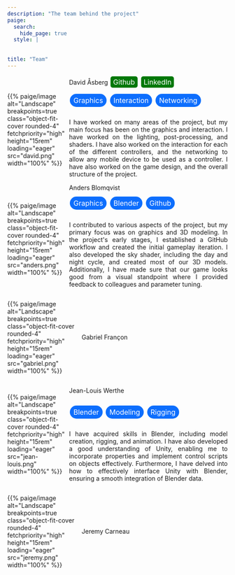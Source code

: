 ```yaml
---
description: "The team behind the project"
paige:
  search:
    hide_page: true
  style: |
    
    
title: "Team"
---
```


<style>
  .tag {
    display: inline-block;
    padding: 5px 8px;
    background-color: #0d6efd; /* Choose your preferred color */
    color: white; /* Choose your preferred text color */
    border-radius: 15px; /* Adjust this to your preferred pill shape */
    text-align: center;
    text-decoration: none;
    font-size: 16px; /* Adjust this to your preferred font size */
    margin: 2px;
    cursor: pointer;
  }

  .social-link {
    display: inline-block;
    padding: 3px 6px;
    background-color: #007808; /* Choose your preferred color */
    color: white; /* Choose your preferred text color */
    border-radius: 5px; /* Adjust this to your preferred pill shape */
    text-align: center;
    text-decoration: none;
    font-size: 16px; /* Adjust this to your preferred font size */
    margin: 2px;
    cursor: pointer;
  }
  .social-link:hover {
    background-color: #27f534; /* Choose your preferred hover color */
  }
</style>

<div style="display:flex;flex-direction:column;justify-content:left;">

<div style="display:flex;gap:10px;flex-direction:row;align-items:center;">
<p style="width:10rem">{{% paige/image alt="Landscape" breakpoints=true class="object-fit-cover rounded-4" fetchpriority="high" height="15rem" loading="eager" src="david.png" width="100%" %}}</p>
<div style="display:flex;gap:10px;flex-direction:column;width:40rem">
    <span>
    <nobr class="display-7 fw-bold h3">David Åsberg</nobr>
    <a href="https://github.com/davidasberg" class="social-link">Github</a>
    <a href="https://www.linkedin.com/in/david-aasberg/" class="social-link">LinkedIn</a>
    </span>
    <span> 
      <p class="tag">Graphics</p>
      <p class="tag">Interaction</p>
      <p class="tag">Networking</p>
    </span>
    <p style="text-align:justify">
      I have worked on many areas of the project, but my main focus has been on the graphics and interaction. I have worked on the lighting, post-processing, and shaders. I have also worked on the interaction for each of the different controllers, and the networking to allow any mobile device to be used as a controller. I have also worked on the game design, and the overall structure of the project.
    </p>
</div>
</div>

<div style="display:flex;gap:10px;flex-direction:row;align-items:center;">
<p style="width:10rem">{{% paige/image alt="Landscape" breakpoints=true class="object-fit-cover rounded-4" fetchpriority="high" height="15rem" loading="eager" src="anders.png" width="100%" %}}</p>
<div style="display:flex;gap:10px;flex-direction:column;width:40rem">
    <span>
    <nobr class="display-7 fw-bold h3">Anders Blomqvist</nobr>
    </span>
    <span> 
      <p class="tag">Graphics</p>
      <p class="tag">Blender</p>
      <p class="tag">Github</p>
    </span>
    <p style="text-align:justify">
      I contributed to various aspects of the project, but my primary focus was on graphics and 3D modeling. In the project's early stages, I established a GitHub workflow and created the initial gameplay iteration. I also developed the sky shader, including the day and night cycle, and created most of our 3D models. Additionally, I have made sure that our game looks good from a visual standpoint where I provided feedback to colleagues and parameter tuning.
    </p>
</div>
</div>

<div style="display:flex;gap:10px;flex-direction:row;align-items:center;">
<p style="width:10rem">{{% paige/image alt="Landscape" breakpoints=true class="object-fit-cover rounded-4" fetchpriority="high" height="15rem" loading="eager" src="gabriel.png" width="100%" %}}</p>
<p class="display-7 fw-bold h3">Gabriel Françon</p>
</div>

<div style="display:flex;gap:10px;flex-direction:row;align-items:center;">
<p style="width:10rem">{{% paige/image alt="Landscape" breakpoints=true class="object-fit-cover rounded-4" fetchpriority="high" height="15rem" loading="eager" src="jean-louis.png" width="100%" %}}</p>
  <div style="display:flex;gap:10px;flex-direction:column;width:40rem">
    <p class="display-7 fw-bold h3">Jean-Louis Werthe</p>
    <span> 
      <p class="tag">Blender</p>
      <p class="tag">Modeling</p>
      <p class="tag">Rigging</p>
    </span>
    <p style="text-align:justify">
      I have acquired skills in Blender, including model creation, rigging, and animation. I have also developed a good understanding of Unity, enabling me to incorporate properties and implement control scripts on objects effectively. Furthermore, I have delved into how to effectively interface Unity with Blender, ensuring a smooth integration of Blender data.
    </p>
  </div>
</div>

<div style="display:flex;gap:10px;flex-direction:row;align-items:center;">
<p style="width:10rem">{{% paige/image alt="Landscape" breakpoints=true class="object-fit-cover rounded-4" fetchpriority="high" height="15rem" loading="eager" src="jeremy.png" width="100%" %}}</p>
<p class="display-7 fw-bold h3">Jeremy Carneau</p>
</div>

</div>
